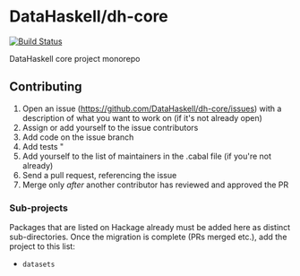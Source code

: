 # DataHaskell/dh-core

[![Build Status](https://travis-ci.org/DataHaskell/dh-core.png)](https://travis-ci.org/DataHaskell/dh-core)

DataHaskell core project monorepo


## Contributing

1. Open an issue (https://github.com/DataHaskell/dh-core/issues) with a description of what you want to work on (if it's not already open)
2. Assign or add yourself to the issue contributors
3. Add code on the issue branch
4. Add tests "
5. Add yourself to the list of maintainers in the .cabal file (if you're not already)
6. Send a pull request, referencing the issue
7. Merge only _after_ another contributor has reviewed and approved the PR



### Sub-projects

Packages that are listed on Hackage already must be added here as distinct sub-directories. Once the migration is complete (PRs merged etc.), add the project to this list:

* `datasets`
